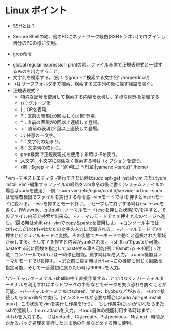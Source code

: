 Linux ポイント
============

* SSHとは？
- Secure Shellの略、他のPCにネットワーク経由(SSHトンネル)でログインし自分のPCの様に使用。
	
* grep命令
- global regular expression printの略。ファイル全体で正規表現式と一致するものを出力すること。
- 文字列を検索する。(例：＄grep -r "検索する文字列" /home/docs/)
- -rはサーブフォルダまで検索、検索する文字列の後に探す経路を書く。
- 正規表現式？
	+ 特殊な記号を使用して検索する内容を表現し、多様な例外を処理する
	+ ()：グループ化
	+ |：ORを表現
	+ ?：直前の表現は0回もしくは1回登場。
	+ *：直前の表現が0回以上連続して登場。
	+ +：直前の表現が1回以上連続して登場。
	+ .：任意の一文字。
	+ ^：文字列の始まり。
	+ $：文字列の終わり。
	+ grep検索で正規表現式を使用する時は-Eを使う。
	+ 大文字、小文字に関係なく検索する時は-iオプションを使う。
	+ (例：$grep -r -i -E "((야메노) *(타로)|yameno +tarou)" /home/

*vim
	-テキストエディタ
	-実行できない時はsudo apt-get install vim またはyum install vim
	-編集するファイルの経路をvim命令の後に書く(システムファイルの場合はsudoを使用）
	-例：sudo vim /etc/nginx/conf.d/service-url.inc
	-sudoは管理者権限でファイルを実行する命令語
	-vimモードではiを押すとinsertモードに変わる。
	-escを押すとモード終了。
	-セーブして終了する時はesc->:wqを書く。(Wはwrite、qはquit)
	-ノーマルモード(escを押した状態)で/を押すと、そのファイル内部で検索が出来る。
	-ノーマルモードでｎを押すと次のページへ進む。(戻る時はshift+n)
	-vimでcopy＆pasteを使用しよ。
		+コンソール中ではctrl+cまたはctrl+vはただの文字の入力に認識される。
		+ノーマルモードでVを押すとビジュアルモードに変換。その状態でキーボードで動くと選択された領域が表しする。そしてＹを押すと内容がyankされる。
		+shift+pでpasteが可能。pasteする前に回数を指定してpasteする事も可能(例：10shift+p -> 10回)
		+注意：コンソールでctrl+zは一時停止機能。戻す時はfgを入力。
		+undo機能はノーマルモードでUを押す。
		+また前に戻す時はctrl+r
		+この機能も同じく回数を指定可能、そして一番最初に戻りたい時は9999Uを入力。

*バーチャルターミナル
	-shellの中で直接作業することではなく、バーチャルターミナルを利用すればネットワークの中断などでデータを失う恐れを防ぐことが可能。
	-バーチャルターミナルはscreen、tmux、byobuなどがある。
	-sshで接続したらtmux命令で実行。(インストールが必要な場合はsudo apt-get install tmux)
	-この状態でvimを実行し作業を行う。
	-もし作業中にsshが切れたらまたsshで接続し、tmux attachを入力。
	-tmux自体の機能利用する時はまず、ctrl+bを入力する。
	-Dはdetach、Cはcreate、Pはprevious、Nはnext
	-時間がかかるバッチ処理を実行したまま他の作業などをする時に便利。
	

		